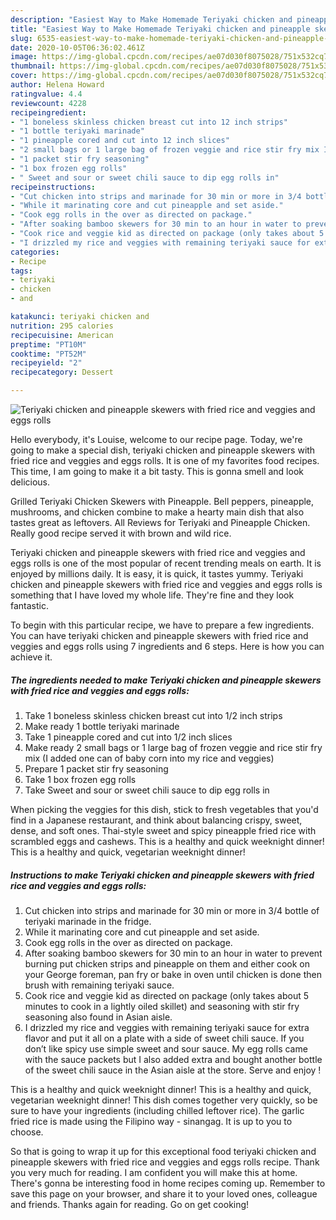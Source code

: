 ```yaml
---
description: "Easiest Way to Make Homemade Teriyaki chicken and pineapple skewers with fried rice and veggies and eggs rolls"
title: "Easiest Way to Make Homemade Teriyaki chicken and pineapple skewers with fried rice and veggies and eggs rolls"
slug: 6535-easiest-way-to-make-homemade-teriyaki-chicken-and-pineapple-skewers-with-fried-rice-and-veggies-and-eggs-rolls
date: 2020-10-05T06:36:02.461Z
image: https://img-global.cpcdn.com/recipes/ae07d030f8075028/751x532cq70/teriyaki-chicken-and-pineapple-skewers-with-fried-rice-and-veggies-and-eggs-rolls-recipe-main-photo.jpg
thumbnail: https://img-global.cpcdn.com/recipes/ae07d030f8075028/751x532cq70/teriyaki-chicken-and-pineapple-skewers-with-fried-rice-and-veggies-and-eggs-rolls-recipe-main-photo.jpg
cover: https://img-global.cpcdn.com/recipes/ae07d030f8075028/751x532cq70/teriyaki-chicken-and-pineapple-skewers-with-fried-rice-and-veggies-and-eggs-rolls-recipe-main-photo.jpg
author: Helena Howard
ratingvalue: 4.4
reviewcount: 4228
recipeingredient:
- "1 boneless skinless chicken breast cut into 12 inch strips"
- "1 bottle teriyaki marinade"
- "1 pineapple cored and cut into 12 inch slices"
- "2 small bags or 1 large bag of frozen veggie and rice stir fry mix I added one can of baby corn into my rice and veggies"
- "1 packet stir fry seasoning"
- "1 box frozen egg rolls"
- " Sweet and sour or sweet chili sauce to dip egg rolls in"
recipeinstructions:
- "Cut chicken into strips and marinade for 30 min or more in 3/4 bottle of teriyaki marinade in the fridge."
- "While it marinating core and cut pineapple and set aside."
- "Cook egg rolls in the over as directed on package."
- "After soaking bamboo skewers for 30 min to an hour in water to prevent burning put chicken strips and pineapple on them and either cook on your George foreman, pan fry or bake in oven until chicken is done then brush with remaining teriyaki sauce."
- "Cook rice and veggie kid as directed on package (only takes about 5 minutes to cook in a lightly oiled skillet) and seasoning with stir fry seasoning also found in Asian aisle."
- "I drizzled my rice and veggies with remaining teriyaki sauce for extra flavor and put it all on a plate with a side of sweet chili sauce. If you don’t like spicy use simple sweet and sour sauce. My egg rolls came with the sauce packets but I also added extra and bought another bottle of the sweet chili sauce in the Asian aisle at the store. Serve and enjoy !"
categories:
- Recipe
tags:
- teriyaki
- chicken
- and

katakunci: teriyaki chicken and 
nutrition: 295 calories
recipecuisine: American
preptime: "PT10M"
cooktime: "PT52M"
recipeyield: "2"
recipecategory: Dessert

---
```



![Teriyaki chicken and pineapple skewers with fried rice and veggies and eggs rolls](https://img-global.cpcdn.com/recipes/ae07d030f8075028/751x532cq70/teriyaki-chicken-and-pineapple-skewers-with-fried-rice-and-veggies-and-eggs-rolls-recipe-main-photo.jpg)

Hello everybody, it's Louise, welcome to our recipe page. Today, we're going to make a special dish, teriyaki chicken and pineapple skewers with fried rice and veggies and eggs rolls. It is one of my favorites food recipes. This time, I am going to make it a bit tasty. This is gonna smell and look delicious.

Grilled Teriyaki Chicken Skewers with Pineapple. Bell peppers, pineapple, mushrooms, and chicken combine to make a hearty main dish that also tastes great as leftovers. All Reviews for Teriyaki and Pineapple Chicken. Really good recipe served it with brown and wild rice.

Teriyaki chicken and pineapple skewers with fried rice and veggies and eggs rolls is one of the most popular of recent trending meals on earth. It is enjoyed by millions daily. It is easy, it is quick, it tastes yummy. Teriyaki chicken and pineapple skewers with fried rice and veggies and eggs rolls is something that I have loved my whole life. They're fine and they look fantastic.


To begin with this particular recipe, we have to prepare a few ingredients. You can have teriyaki chicken and pineapple skewers with fried rice and veggies and eggs rolls using 7 ingredients and 6 steps. Here is how you can achieve it.

<!--inarticleads1-->

##### The ingredients needed to make Teriyaki chicken and pineapple skewers with fried rice and veggies and eggs rolls:

1. Take 1 boneless skinless chicken breast cut into 1/2 inch strips
1. Make ready 1 bottle teriyaki marinade
1. Take 1 pineapple cored and cut into 1/2 inch slices
1. Make ready 2 small bags or 1 large bag of frozen veggie and rice stir fry mix (I added one can of baby corn into my rice and veggies)
1. Prepare 1 packet stir fry seasoning
1. Take 1 box frozen egg rolls
1. Take  Sweet and sour or sweet chili sauce to dip egg rolls in


When picking the veggies for this dish, stick to fresh vegetables that you&#39;d find in a Japanese restaurant, and think about balancing crispy, sweet, dense, and soft ones. Thai-style sweet and spicy pineapple fried rice with scrambled eggs and cashews. This is a healthy and quick weeknight dinner! This is a healthy and quick, vegetarian weeknight dinner! 

<!--inarticleads2-->

##### Instructions to make Teriyaki chicken and pineapple skewers with fried rice and veggies and eggs rolls:

1. Cut chicken into strips and marinade for 30 min or more in 3/4 bottle of teriyaki marinade in the fridge.
1. While it marinating core and cut pineapple and set aside.
1. Cook egg rolls in the over as directed on package.
1. After soaking bamboo skewers for 30 min to an hour in water to prevent burning put chicken strips and pineapple on them and either cook on your George foreman, pan fry or bake in oven until chicken is done then brush with remaining teriyaki sauce.
1. Cook rice and veggie kid as directed on package (only takes about 5 minutes to cook in a lightly oiled skillet) and seasoning with stir fry seasoning also found in Asian aisle.
1. I drizzled my rice and veggies with remaining teriyaki sauce for extra flavor and put it all on a plate with a side of sweet chili sauce. If you don’t like spicy use simple sweet and sour sauce. My egg rolls came with the sauce packets but I also added extra and bought another bottle of the sweet chili sauce in the Asian aisle at the store. Serve and enjoy !


This is a healthy and quick weeknight dinner! This is a healthy and quick, vegetarian weeknight dinner! This dish comes together very quickly, so be sure to have your ingredients (including chilled leftover rice). The garlic fried rice is made using the Filipino way - sinangag. It is up to you to choose. 

So that is going to wrap it up for this exceptional food teriyaki chicken and pineapple skewers with fried rice and veggies and eggs rolls recipe. Thank you very much for reading. I am confident you will make this at home. There's gonna be interesting food in home recipes coming up. Remember to save this page on your browser, and share it to your loved ones, colleague and friends. Thanks again for reading. Go on get cooking!
